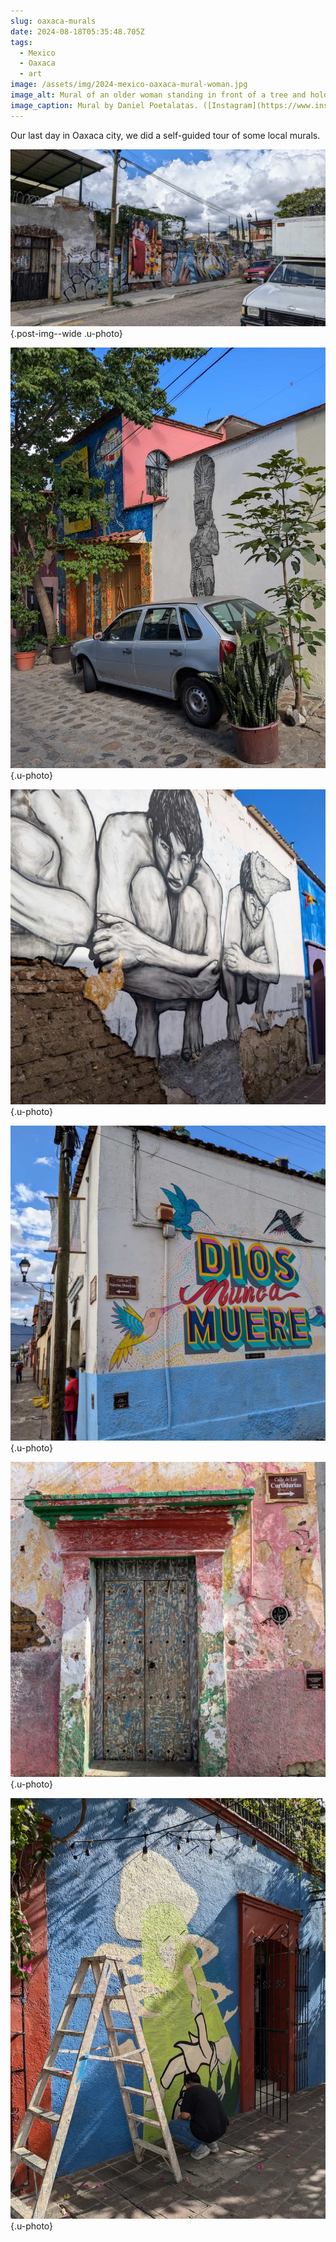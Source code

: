 ```yaml
---
slug: oaxaca-murals
date: 2024-08-18T05:35:48.705Z
tags:
  - Mexico
  - Oaxaca
  - art
image: /assets/img/2024-mexico-oaxaca-mural-woman.jpg
image_alt: Mural of an older woman standing in front of a tree and holding a book while surrounded by large hummingbirds. The bright color of the mural is bordered by a bright blue sky and cobblestone street.
image_caption: Mural by Daniel Poetalatas. ([Instagram](https://www.instagram.com/danielpoetalatas/) [Facebook](https://www.facebook.com/elpoetadelaslatas/) [Blog](https://poetalatas.blogspot.com/)) and [@mon_guietiqui](https://www.instagram.com/mon_guietiqui/)
---
```


Our last day in Oaxaca city, we did a self-guided tour of some local murals.

![Cement wall topped with barbed wire and painted with murals and graffiti seen from across the street.](/assets/img/2024-mexico-oaxaca-murals-mix.jpg){.post-img--wide .u-photo}

![Black and white mural of a mesoamerican man in ceremonial dress next to a colorful building with skeletons dancing. The photo is framed by tall plants and a small car.](/assets/img/2024-mexico-oaxaca-murals-with-plants.jpg){.u-photo}

![Mural of three men crouched and holding their knees. The bottom of the mural is broken off, revealing the mud bricks of the building's wall.](/assets/img/2024-mexico-oaxaca-mural-men-bricks.jpg){.u-photo}

![Colorful mural of hummingbirds around the words 'Dios nunca muere' on the corner of a building.](/assets/img/2024-mexico-oaxaca-mural-dios-nunca-muere.jpg){.u-photo}

![A wall and door painted with red, green, and white but distressed so the colors blend.](/assets/img/2024-mexico-oaxaca-mural-door.jpg){.u-photo}

![A man with a ladder crouching in front of a partially complete mural of a man being sucked up to a UFO by aliens.](/assets/img/2024-mexico-oaxaca-mural-wip.jpg "We even saw a mural in-progress"){.u-photo}
